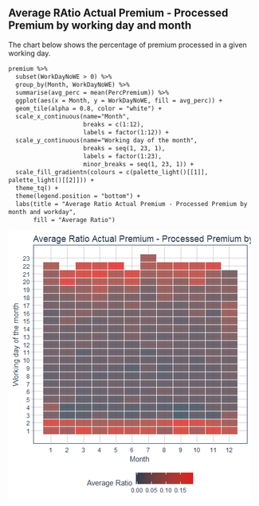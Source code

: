 Average RAtio Actual Premium - Processed Premium by working day and month
-------------------------------------------------------------------------

The chart below shows the percentage of premium processed in a given
working day.

    premium %>% 
      subset(WorkDayNoWE > 0) %>% 
      group_by(Month, WorkDayNoWE) %>% 
      summarise(avg_perc = mean(PercPremium)) %>% 
      ggplot(aes(x = Month, y = WorkDayNoWE, fill = avg_perc)) +
      geom_tile(alpha = 0.8, color = "white") + 
      scale_x_continuous(name="Month", 
                         breaks = c(1:12),
                         labels = factor(1:12)) +
      scale_y_continuous(name="Working day of the month", 
                         breaks = seq(1, 23, 1),
                         labels = factor(1:23),
                         minor_breaks = seq(1, 23, 1)) +
      scale_fill_gradientn(colours = c(palette_light()[[1]], palette_light()[[2]])) +
      theme_tq() + 
      theme(legend.position = "bottom") +
      labs(title = "Average Ratio Actual Premium - Processed Premium by month and workday",
           fill = "Average Ratio")

![Alt text](/img_001.bmp?raw=true "Optional Title")
